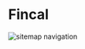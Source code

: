 # Fincal

![sitemap navigation](https://github.com/szarath/Fincal/assets/9131084/39995d5f-546b-44d1-92da-d33ef9feecb1)
